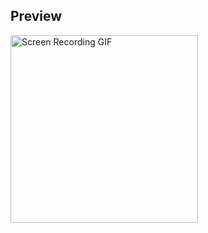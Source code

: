 ## Preview
<img src="https://github.com/user-attachments/assets/7f286e26-e6e1-4d23-90b8-0e02573a1d8e" alt="Screen Recording GIF" width="300">

